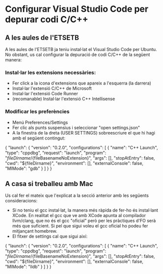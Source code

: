 # Configurar Visual Studio Code per depurar codi C/C++ 

## A les aules de l'ETSETB

A les aules de l'ETSETB ja teniu instal·lat el Visual Studio Code per Ubuntu. No obstant, us cal configurar la depuració de codi C/C++ de la següent manera:

### Instal·lar les extensions necessàries:

- Fer click a la icona d'extensions que apareix a l'esquerra (la darrera)
- Instal·lar l'extensió C/C++ de Microsoft
- Instal·lar l'extensió Code Runner
- (recomanable) Instal·lar l'extensió C++ Intellisense 

### Modificar les preferències 

- Menú Preferences/Settings 
- Fer clic als punts suspensius i seleccionar "open settings.json"
- A la finestra de la dreta (USER SETTINGS) sobreescriure el que hi hagi amb el següent contingut:

{
    "launch": {
        "version": "0.2.0",
        "configurations": [
            {
                "name": "C++ Launch",
                "type": "cppdbg",
                "request": "launch",
                "program": "${fileDirname}/${fileBasenameNoExtension}",
                "args": [],
                "stopAtEntry": false,
                "cwd": "${fileDirname}",
                "environment": [],
                "externalConsole": false,
                "MIMode": "gdb"
            }
        ]
    }
} 

## A casa si treballeu amb Mac

Us cal fer el mateix que l'explicat a la secció anterior amb les següents consideracions:

- Si no teniu el gcc instal·lat, la manera més ràpida de fer-ho és instal·lant XCode. En realitat el gcc que ve amb XCode apunta al compilador llvm/clang, que no és el gcc "oficial" però per les pràctiques d'FO serà més que suficient. Si pel que sigui voleu el gcc oficial ho podeu fer mitjançant homebrew.
- El fitxer de settings cal que sigui així:

{
    "launch": {
        "version": "0.2.0",
        "configurations": [
            {
                "name": "C++ Launch",
                "type": "cppdbg",
                "request": "launch",
                "program": "${fileDirname}/${fileBasenameNoExtension}",
                "args": [],
                "stopAtEntry": false,
                "cwd": "${fileDirname}",
                "environment": [],
                "externalConsole": false,
                "MIMode": "lldb"
            }
        ]
    }
} 


